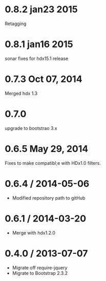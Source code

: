 0.8.2 jan23 2015
====================
Retagging

0.8.1 jan16 2015
====================
sonar fixes for hdx15.1 release

0.7.3 Oct 07, 2014
========================
Merged hdx 1.3

0.7.0
==================
upgrade to bootstrao 3.x

0.6.5 May 29, 2014
==================
Fixes to make compatibl;e with HDx1.0 filters.

0.6.4 / 2014-05-06
==================
* Modified repository path to gitHub

0.6.1 / 2014-03-20
==================
* Merge with hdx1.2.0

0.4.0 / 2013-07-07
==================
* Migrate off require-jquery
* Migrate to Bootstrap 2.3.2
